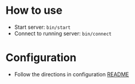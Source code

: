 How to use
==========

* Start server: `bin/start`
* Connect to running server: `bin/connect`

Configuration
=============
* Follow the directions in configuration [README](config/readme.md)
